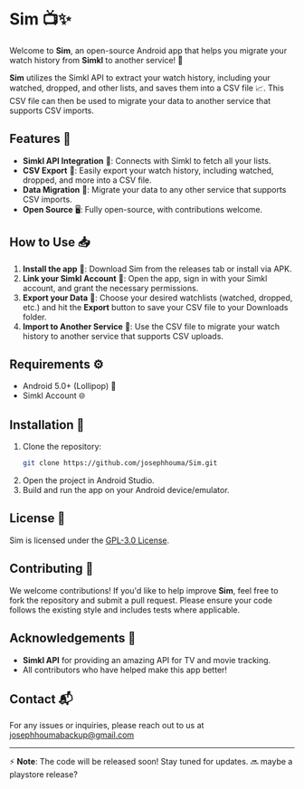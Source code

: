 # Sim 📺✨

Welcome to **Sim**, an open-source Android app that helps you migrate your watch history from **Simkl** to another service! 🎉

**Sim** utilizes the Simkl API to extract your watch history, including your watched, dropped, and other lists, and saves them into a CSV file 📈. This CSV file can then be used to migrate your data to another service that supports CSV imports.

## Features 🚀
- **Simkl API Integration** 🔌: Connects with Simkl to fetch all your lists.
- **CSV Export** 📝: Easily export your watch history, including watched, dropped, and more into a CSV file.
- **Data Migration** 🔄: Migrate your data to any other service that supports CSV imports.
- **Open Source** 🖥️: Fully open-source, with contributions welcome.

## How to Use 📥

1. **Install the app** 📲: Download Sim from the releases tab or install via APK.
2. **Link your Simkl Account** 🔑: Open the app, sign in with your Simkl account, and grant the necessary permissions.
3. **Export your Data** 💾: Choose your desired watchlists (watched, dropped, etc.) and hit the **Export** button to save your CSV file to your Downloads folder.
4. **Import to Another Service** 🔄: Use the CSV file to migrate your watch history to another service that supports CSV uploads.

## Requirements ⚙️
- Android 5.0+ (Lollipop) 📱
- Simkl Account 🌐

## Installation 🔧
1. Clone the repository:
    ```bash
    git clone https://github.com/josephhouma/Sim.git
    ```
2. Open the project in Android Studio.
3. Build and run the app on your Android device/emulator.

## License 📝
Sim is licensed under the [GPL-3.0 License](LICENSE).

## Contributing 🤝
We welcome contributions! If you'd like to help improve **Sim**, feel free to fork the repository and submit a pull request. Please ensure your code follows the existing style and includes tests where applicable.

## Acknowledgements 🙏
- **Simkl API** for providing an amazing API for TV and movie tracking.
- All contributors who have helped make this app better!

## Contact 📬
For any issues or inquiries, please reach out to us at josephhoumabackup@gmail.com

---

⚡ **Note**: The code will be released soon! Stay tuned for updates. 🔜
maybe a playstore release?
